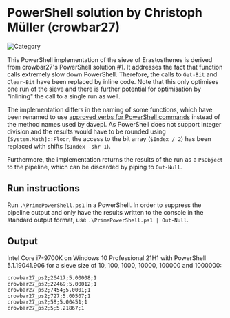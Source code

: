 # PowerShell solution by Christoph Müller (crowbar27)
![Category](https://img.shields.io/badge/Category-faithful-green)

This PowerShell implementation of the sieve of Erastosthenes is derived from crowbar27's PowerShell solution #1. It addresses the fact that function calls extremely slow down PowerShell. Therefore, the calls to `Get-Bit` and `Clear-Bit` have been replaced by inline code. Note that this only optimises one run of the sieve and there is further potential for optimisation by "inlining" the call to a single run as well.

The implementation differs in the naming of some functions, which have been renamed to use [approved verbs for PowerShell commands](https://docs.microsoft.com/en-gb/powershell/scripting/developer/cmdlet/approved-verbs-for-windows-powershell-commands?view=powershell-7.1) instead of the method names used by davepl. As PowerShell does not support integer division and the results would have to be rounded using `[System.Math]::Floor`, the access to the bit array (`$Index / 2`) has been replaced with shifts (`$Index -shr 1`).

Furthermore, the implementation returns the results of the run as a `PsObject` to the pipeline, which can be discarded by piping to `Out-Null`.

## Run instructions
Run `.\PrimePowerShell.ps1` in a PowerShell. In order to suppress the pipeline output and only have the results written to the console in the standard output format, use `.\PrimePowerShell.ps1 | Out-Null`.

## Output
Intel Core i7-9700K on Windows 10 Professional 21H1 with PowerShell 5.1.19041.906 for a sieve size of 10, 100, 1000, 10000, 100000 and 1000000:

```
crowbar27_ps2;26417;5.00008;1
crowbar27_ps2;22469;5.00012;1
crowbar27_ps2;7454;5.0001;1
crowbar27_ps2;727;5.00507;1
crowbar27_ps2;58;5.00451;1
crowbar27_ps2;5;5.21867;1
```
